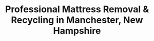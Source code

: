 ---
layout: location.njk
title: "Professional Mattress Removal & Recycling in Manchester, New Hampshire"
metaDescription: "Expert mattress pickup in Manchester, NH. Over 1 million mattresses recycled nationwide. Flexible service for SNHU students and Queen City professionals "
permalink: /mattress-removal/new-hampshire/manchester/
state: "New Hampshire"
stateSlug: "new-hampshire"
city: "Manchester"
citySlug: "manchester"
zip: "03101"
latitude: 42.9956
longitude: -71.4548
tier: 1
population: 115644
businessLicense: "NH-MAN-2025-001"
pricing:
  oneItem: 125
  twoItems: 155
  threeItems: 180
  isPopular: twoItems
serviceArea: "Manchester, New Hampshire and surrounding Hillsborough County communities"
neighborhoods: [
  {
    "name": "Downtown Manchester",
    "zipCodes": ["03101"]
  },
  {
    "name": "Millyard District",
    "zipCodes": ["03101"]
  },
  {
    "name": "Amoskeag",
    "zipCodes": ["03101"]
  },
  {
    "name": "West Side",
    "zipCodes": ["03102"]
  },
  {
    "name": "North End",
    "zipCodes": ["03102"]
  },
  {
    "name": "South End",
    "zipCodes": ["03103"]
  },
  {
    "name": "Kalivas Union",
    "zipCodes": ["03104"]
  },
  {
    "name": "Rimmon Heights",
    "zipCodes": ["03104"]
  },
  {
    "name": "Youngsville",
    "zipCodes": ["03104"]
  },
  {
    "name": "Pine Island",
    "zipCodes": ["03103"]
  },
  {
    "name": "Hallsville",
    "zipCodes": ["03104"]
  },
  {
    "name": "Piscataquog",
    "zipCodes": ["03109"]
  },
  {
    "name": "Granite Square",
    "zipCodes": ["03102"]
  },
  {
    "name": "Cohas Brook",
    "zipCodes": ["03109"]
  },
  {
    "name": "Pinardville",
    "zipCodes": ["03102"]
  },
  {
    "name": "Wellington Hill",
    "zipCodes": ["03104"]
  },
  {
    "name": "Eastside",
    "zipCodes": ["03104"]
  },
  {
    "name": "Wellington Road",
    "zipCodes": ["03109"]
  },
  {
    "name": "Airport District",
    "zipCodes": ["03103"]
  },
  {
    "name": "Beech Hill",
    "zipCodes": ["03104"]
  }
]
zipCodes: [
  "03101",
  "03102", 
  "03103",
  "03104",
  "03105",
  "03109",
  "03110",
  "03111"
]
recyclingPartners: [
  "Waste Management of New Hampshire",
  "Hillsborough County Environmental Services",
  "Northeast Resource Recovery Association",
  "New England Regional Processing Network"
]
nearbyCities: [
  {
    "name": "Nashua",
    "slug": "nashua",
    "distance": 18,
    "isSuburb": false
  },
  {
    "name": "Concord",
    "slug": "concord",
    "distance": 20,
    "isSuburb": false
  },
  {
    "name": "Derry",
    "slug": "derry",
    "distance": 12,
    "isSuburb": true
  },
  {
    "name": "Salem",
    "slug": "salem",
    "distance": 15,
    "isSuburb": true
  }
]
reviews:
  count: 342
  featured:
    - text: "SNHU student finishing up senior year needed quick pickup before graduation. Team worked around my finals schedule and made the whole process stress-free. Perfect timing for someone heading to a new job in Boston."
      author: "Taylor Chen"
      neighborhood: "West Side"
    - text: "Insurance company relocation brought us from Massachusetts to the Queen City. Manchester team handled our old mattresses while we settled into our new Millyard District loft. Professional service made the transition smoother."
      author: "Michael Torres"
      neighborhood: "Millyard District"
    - text: "Property manager for several downtown buildings needed bulk removal during tenant turnover season. Reliable crew handled multiple pickups across different locations efficiently."
      author: "Jennifer K."
      neighborhood: "Downtown Manchester"
faqs:
  - question: "How does eco-friendly mattress recycling work in Manchester?"
    answer: "Over 1 million mattresses processed through our nationwide recycling network. Manchester mattress components transform into construction steel, carpet padding foam, and insulation fabric - supporting New Hampshire's waste reduction goals and the Queen City's commitment to environmental responsibility."
  - question: "Do you serve all Manchester neighborhoods from Millyard to Kalivas Union?"
    answer: "Complete coverage throughout the Queen City. Downtown lofts to West Side families, North End apartments to South End homes - we reach every Manchester neighborhood. SNHU campus area and converted mill buildings included."
  - question: "Can you coordinate around Southern New Hampshire University schedules?"
    answer: "Student housing transitions are our specialty. May graduation moves, August semester starts, winter break relocations - we understand SNHU's academic calendar. Property managers and students both benefit from our flexible timing."
  - question: "What sets your service apart from standard Manchester waste collection?"
    answer: "While Waste Management handles municipal pickup, our specialized recycling prevents landfill disposal. Documented sustainability supporting Manchester's environmental initiatives, with accountability records that businesses and eco-conscious residents value."
  - question: "Can you handle Manchester's winter weather challenges?"
    answer: "Snow, ice, and New England storms don't stop our service. Winter moves happen year-round in the Queen City - we navigate seasonal challenges with proper equipment and experienced crews who understand Manchester's weather patterns."
  - question: "What's included in your $125 Manchester service?"
    answer: "Full-service pickup: curbside collection, certified recycling facility transport, environmental compliance documentation. No hidden fees for mill building access, winter weather considerations, or specialized processing requirements."
  - question: "How quickly can you schedule pickup in Manchester?"
    answer: "Same-day availability throughout the Queen City. We coordinate with business relocations, SNHU student schedules, and the seasonal moving patterns that drive New Hampshire's largest city."
  - question: "Do you provide recycling documentation for Manchester businesses?"
    answer: "Detailed certificates showing exact disposal methods and facility locations. Essential for insurance companies, healthcare systems, and corporate relocations requiring environmental compliance under New Hampshire regulations."

pageContent:
  heroDescription: "Eco-friendly mattress pickup throughout Manchester  The Queen City's students, professionals, and families trust our nationwide recycling network."
  aboutService: "Manchester mattress removal that actually makes a difference. Our nationwide network - over 1 million mattresses recycled sustainably - serves New Hampshire's largest city with the expertise it deserves. From converted Millyard District lofts where tech companies occupy former textile mills, to traditional West Side neighborhoods with century-old housing stock, we understand what makes the Queen City unique. SNHU's on-campus population and local college students create concentrated moving periods during academic transitions. Meanwhile, insurance giants like Liberty Mutual and financial services firms relocate employees regularly, drawn by New Hampshire's tax advantages. Historic brick mill buildings present unique access challenges - narrow staircases, freight elevators, loading dock logistics that require experienced crews familiar with these architectural quirks. Winter weather adds another layer of complexity, with snow removal timing and icy access routes demanding local expertise. Whether you're a graduating student moving to Boston's job market, a corporate relocate benefiting from no state income tax, or a growing family upgrading from apartment living to homeownership, mattress disposal should be seamless. We navigate Manchester's unique challenges while you focus on your transition."
  serviceAreasIntro: "Every corner of the Queen City receives our professional service:"
  regulationsCompliance: "Manchester residents benefit from comprehensive municipal services including Waste Management's weekly curbside collection and the city's expanding recycling initiatives through the Solid Waste Department. However, New Hampshire's environmental framework differs significantly from neighboring states - no mandatory mattress stewardship programs like Connecticut's Mattress Recycling Council or Rhode Island's comprehensive take-back system exist here. This means specialized mattress recycling requires certified private services that can provide the documentation and accountability missing from standard municipal disposal. Our service bridges this gap by partnering with certified New Hampshire processing facilities and providing detailed recycling certificates. For Manchester's major employers - Elliot Hospital, Catholic Medical Center, Southern New Hampshire University facilities, and the growing Millyard District businesses - this documentation proves essential for environmental compliance reporting. Insurance companies relocating from Massachusetts particularly value this accountability when demonstrating corporate environmental responsibility. With 115,000+ residents in New Hampshire's economic center, professional mattress recycling supports both the Queen City's sustainable growth and the state's broader environmental leadership goals."
  environmentalImpact: "Manchester's mattresses connect to our nationwide recycling network that has diverted over 1 million units from landfills, creating a measurable environmental impact right in the Queen City. Each Manchester mattress we process yields approximately 75 pounds of steel springs that supply regional construction projects, 15 pounds of polyurethane foam converted into carpet padding for New England manufacturers, plus textile components transformed into automotive insulation. This circular economy approach directly supports Manchester's role as New Hampshire's business hub while providing the detailed documentation that corporate relocates, healthcare systems like Elliot Hospital, and expanding Millyard District companies need for their sustainability reporting requirements. Our partnerships with certified New Hampshire processing facilities keep recycling revenue in-state, creating jobs at facilities in Claremont and other regional centers. For Manchester specifically, this means every mattress pickup contributes to both the Queen City's waste diversion goals and the broader Granite State economy. Insurance companies relocating from Boston particularly value this local impact story when demonstrating corporate environmental responsibility to shareholders and employees making the move north."
  howItWorksScheduling: "Flexible scheduling throughout Manchester accommodates the Queen City's unique rhythms - SNHU's campus-based academic calendar with concentrated May graduation moves and August semester transitions, corporate relocation schedules driven by New Hampshire's business-friendly tax environment, and New England's seasonal moving patterns where winter weather affects access to mill building loading areas and residential driveways requiring snow clearance coordination."
  howItWorksService: "Professional environmental teams handle Manchester's diverse housing challenges with specialized expertise - navigating narrow Victorian staircases in West Side homes, coordinating freight elevator access in converted Millyard District mills, managing loading dock logistics at newer Granite Square apartment complexes, and working around the tight access points common in downtown loft conversions where former textile machinery spaces now house modern residents."
  howItWorksDisposal: "Your Manchester mattress enters our documented recycling network where 90%+ of materials become new products through certified New Hampshire facilities - steel components supply regional construction projects, foam supports regional manufacturing, and textiles become insulation, creating complete material accountability that supports both the Queen City's environmental leadership and the broader Granite State's sustainable business economy."
  sidebarStats:
    mattressesRemoved: "9,876"
    nationwideRecycled: "1,000,000+"
---